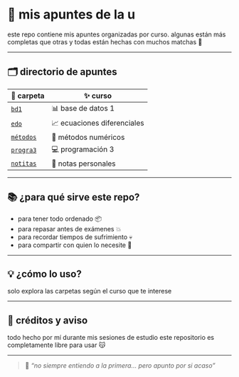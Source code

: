 # 🌱 mis apuntes de la u 

este repo contiene mis apuntes organizadas por curso. algunas están más completas que otras y todas están hechas con muchos matchas 🍵

---

## 🗂️ directorio de apuntes

| 📁 carpeta | ✨ curso |
|----------------|--------------------|
| [`bd1`](./bd1) | 📊 base de datos 1 |
| [`edo`](./edo) | 📈 ecuaciones diferenciales |
| [`métodos`](./métodos) | 🔢 métodos numéricos |
| [`progra3`](./progra3) | 💻 programación 3 |
| [`notitas`](./notitas) | 🧠 notas personales |

---

## 📚 ¿para qué sirve este repo?

- para tener todo ordenado 📦
- para repasar antes de exámenes 💥 
- para recordar tiempos de sufrimiento 💀
- para compartir con quien lo necesite 🫶 

---

## 💡 ¿cómo lo uso?

solo explora las carpetas según el curso que te interese

---

## 🙌 créditos y aviso

todo hecho por mí durante mis sesiones de estudio
este repositorio es completamente libre para usar 😽

---

> 🧃 *“no siempre entiendo a la primera... pero apunto por si acaso”*
